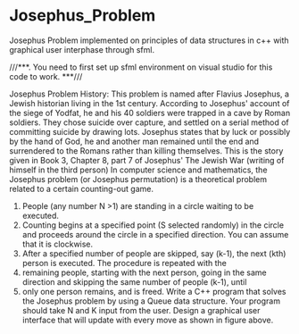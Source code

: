 # Josephus_Problem
Josephus Problem implemented on principles of data structures in c++ with graphical user interphase through sfml.

///***.  You need to first set up sfml environment on visual studio for this code to work.  ***///

Josephus Problem
History: This problem is named after Flavius Josephus, a Jewish historian living in the 1st century. According to Josephus' account 
of the siege of Yodfat, he and his 40 soldiers were trapped in a cave by Roman soldiers. They chose suicide over capture, and settled 
on a serial method of committing suicide by drawing lots. Josephus states that by luck or possibly by the hand of God, he and another 
man remained until the end and surrendered to the Romans rather than killing themselves. This is the story given in Book 3, Chapter 8, 
part 7 of Josephus' The Jewish War (writing of himself in the third person)
In computer science and mathematics, the Josephus problem (or Josephus permutation) is a theoretical problem related to a certain 
counting-out game.
1. People (any number N >1) are standing in a circle waiting to be executed.
2. Counting begins at a specified point (S selected randomly) in the circle and proceeds around the circle in a specified direction. 
You can assume that it is clockwise.
3. After a specified number of people are skipped, say (k-1), the next (kth) person is executed. The procedure is repeated with the 
4. remaining people, starting with the next person, going in the same direction and skipping the same number of people (k-1), until 
5. only one person remains, and is freed.
Write a C++ program that solves the Josephus problem by using a Queue data structure. Your program should take N and K input from the 
user. Design a graphical user interface that will update with every move as shown in figure above.
